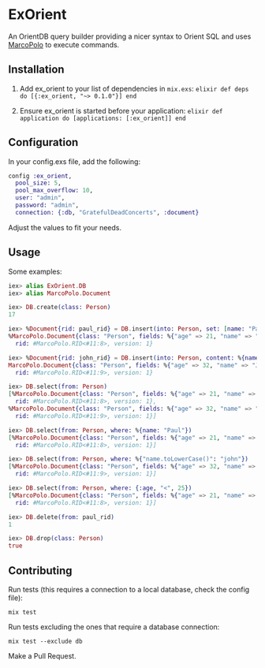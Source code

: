 # ExOrient

An OrientDB query builder providing a nicer syntax to Orient SQL and uses
[MarcoPolo](https://github.com/MyMedsAndMe/marco_polo) to execute commands.

## Installation

  1. Add ex_orient to your list of dependencies in `mix.exs`:
    ```elixir
    def deps do
      [{:ex_orient, "~> 0.1.0"}]
    end
    ```

  2. Ensure ex_orient is started before your application:
    ```elixir
    def application do
      [applications: [:ex_orient]]
    end
    ```


## Configuration

In your config.exs file, add the following:

```elixir
config :ex_orient,
  pool_size: 5,
  pool_max_overflow: 10,
  user: "admin",
  password: "admin",
  connection: {:db, "GratefulDeadConcerts", :document}
```

Adjust the values to fit your needs.

## Usage

Some examples:

```elixir
iex> alias ExOrient.DB
iex> alias MarcoPolo.Document

iex> DB.create(class: Person)
17

iex> %Document{rid: paul_rid} = DB.insert(into: Person, set: [name: "Paul", age: 21])
%MarcoPolo.Document{class: "Person", fields: %{"age" => 21, "name" => "Paul"},
  rid: #MarcoPolo.RID<#11:8>, version: 1}

iex> %Document{rid: john_rid} = DB.insert(into: Person, content: %{name: "John", age: 32})
MarcoPolo.Document{class: "Person", fields: %{"age" => 32, "name" => "John"},
  rid: #MarcoPolo.RID<#11:9>, version: 1}

iex> DB.select(from: Person)
[%MarcoPolo.Document{class: "Person", fields: %{"age" => 21, "name" => "Paul"},
  rid: #MarcoPolo.RID<#11:8>, version: 1},
%MarcoPolo.Document{class: "Person", fields: %{"age" => 32, "name" => "John"},
  rid: #MarcoPolo.RID<#11:9>, version: 1}]

iex> DB.select(from: Person, where: %{name: "Paul"})
[%MarcoPolo.Document{class: "Person", fields: %{"age" => 21, "name" => "Paul"},
  rid: #MarcoPolo.RID<#11:8>, version: 1}]

iex> DB.select(from: Person, where: %{"name.toLowerCase()": "john"})
[%MarcoPolo.Document{class: "Person", fields: %{"age" => 32, "name" => "John"},
  rid: #MarcoPolo.RID<#11:9>, version: 1}]

iex> DB.select(from: Person, where: {:age, "<", 25})
[%MarcoPolo.Document{class: "Person", fields: %{"age" => 21, "name" => "Paul"},
  rid: #MarcoPolo.RID<#11:8>, version: 1}]

iex> DB.delete(from: paul_rid)
1

iex> DB.drop(class: Person)
true
```

## Contributing

Run tests (this requires a connection to a local database, check the config file):
```
mix test
```

Run tests excluding the ones that require a database connection:
```
mix test --exclude db
```

Make a Pull Request.
